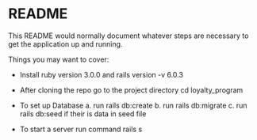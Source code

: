 # README

This README would normally document whatever steps are necessary to get the
application up and running.

Things you may want to cover:

* Install ruby version 3.0.0 and rails version -v 6.0.3

* After cloning the repo go to the project directory
	cd loyalty_program

* To set up Database
	a. run rails db:create
	b. run rails db:migrate
	c. run rails db:seed if their is data in seed file

* To start a server run command
	rails s
